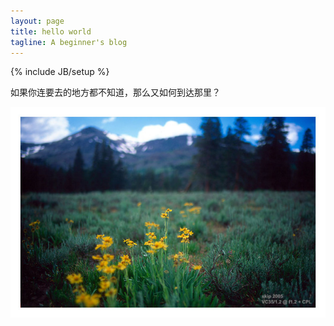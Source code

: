 ```yaml
---
layout: page
title: hello world
tagline: A beginner's blog
---
```

{% include JB/setup %}

如果你连要去的地方都不知道，那么又如何到达那里？

<img src="../assets/img/a.jpg" />
